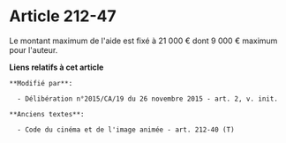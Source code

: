 # Article 212-47

Le montant maximum de l'aide est fixé à 21 000 € dont 9 000 € maximum pour l'auteur.

**Liens relatifs à cet article**

	**Modifié par**:

	  - Délibération n°2015/CA/19 du 26 novembre 2015 - art. 2, v. init.

	**Anciens textes**:

	  - Code du cinéma et de l'image animée - art. 212-40 (T)
